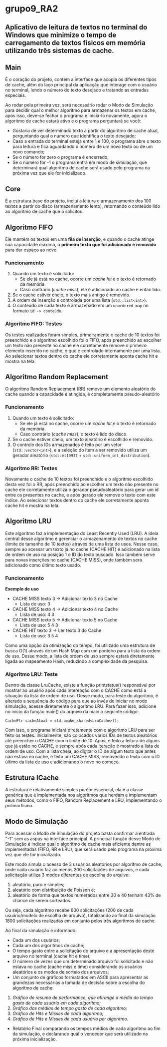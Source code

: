 # grupo9_RA2

## Aplicativo de leitura de textos no terminal do Windows que minimize o tempo de carregamento de textos físicos em memória utilizando três sistemas de cache.

## Main
É o coração do projeto, contém a interface que acopla os diferentes tipos de cache, além do laço principal da aplicação que interage com o usuário no terminal, lendo o número do texto desejado e tratando as entradas especiais.

Ao rodar pela primeira vez, será necessário rodar o Modo de Simulação para decidir qual o melhor algoritmo para armazenar os textos em cache, após isso, deve-se fechar o programa e iniciá-lo novamente, agora o algoritmo de cache estará ativo e o programa perguntará se você:
* Gostaria de ver determinado texto a partir do algoritmo de cache atual, perguntando qual o número que identifica o texto desejado;
* Caso a entrada do terminal esteja entre 1 e 100, o programa abre o texto para leitura e fica aguardando o número de um novo texto ou de um novo comando;
* Se o número for zero o programa é encerrado;
* Se o número for -1 o programa entra em modo de simulação, que determinará qual algoritmo de cache será usado pelo programa na próxima vez que ele for inicializado.

## Core
É a estrutura base do projeto, inclui a leitura e armazenamento dos 100 textos a partir do disco (armazenamento lento), retornando o conteúdo lido ao algoritmo de cache que o solicitou.

## Algoritmo FIFO 
Ele mantém os textos em uma **fila de inserção**, e quando o cache atinge sua capacidade máxima, o **primeiro texto que foi adicionado é removido** para dar espaço ao novo.

### Funcionamento
1. Quando um texto é solicitado:
   - Se ele já está no cache, ocorre um *cache hit* e o texto é retornado da memória.
   - Caso contrário (*cache miss*), ele é adicionado ao cache e então lido.
2. Se o cache estiver cheio, o texto mais antigo é removido.
3. A ordem de inserção é controlada por uma lista (`std::list<int>`).
4. O conteúdo de cada texto é armazenado em um `unordered_map` no formato `id -> conteúdo`.

### Algoritmo FIFO: Testes
Os testes realizados foram simples, primeiramente o cache de 10 textos foi preenchido e o algoritmo escolhido foi o FIFO, após preenchido ao escolher um texto não presente no cache ele corretamente remove o primeiro elemento inserido no cache, o que é controlado internamente por uma lista. Ao selecionar textos dentro do cache ele corretamente aponta cache hit e mostra na tela.

## Algoritmo Random Replacement
O algoritmo Random Replacement (RR) remove um elemento aleatório do cache quando a capacidade é atingida, é completamente pseudo-aleatório

### Funcionamento
1. Quando um texto é solicitado:
   - Se ele já está no cache, ocorre um *cache hit* e o texto é retornado da memória.
   - Caso contrário (*cache miss*), o texto é lido do disco.
2. Se o cache estiver cheio, um texto aleatório é escolhido e removido.
3. O controle dos IDs armazenados é feito por um vetor (`std::vector<int>`), e a seleção do item a ser removido utiliza um gerador aleatório (`std::mt19937` + `std::uniform_int_distribution`).

### Algoritmo RR: Testes
Novamente o cache de 10 textos foi preenchido e o algoritmo escolhido desta vez foi o RR, após preenchido ao escolher um texto não presente no cache ele corretamente utiliza o gerador pseudoaleatório para gerar um id entre os presentes no cache, e após gerado ele remove o texto com este indíce. Ao selecionar textos dentro do cache ele corretamente aponta cache hit e mostra na tela.

## Algoritmo LRU
Este algoritmo faz a implementação do Least Recently Used (LRU). A ideia central desse algoritmo é gerenciar o armazenamento de textos no cache (limite de tamanho de 10 textos) através de uma lista de usos. Nesse caso, sempre ao acessar um texto já no cache (CACHE HIT) é adicionado na lista de ordem de uso na posição 1 o ID do texto buscado. Isso também serve para novas inserções no cache (CACHE MISS), onde também será adicionado como último texto usado. 

### Funcionamento
**Exemplo de uso**
* CACHE MISS texto 3 -> Adicionar texto 3 no Cache
  * Lista de uso:
  3
* CACHE MISS texto 4 -> Adicionar texto 4 no Cache
  * Lista de uso:
  4
  3
* CACHE MISS texto 5 -> Adicionar texto 5 no Cache
  * Lista de uso:
  5
  4
  3
* CACHE HIT texto 3 -> Ler texto 3 do Cache
  * Lista de uso:
  3
  5
  4

Como uma opção da otimização do tempo, foi utilizado uma estrutura de busca O(1) através de um Hash Map com um ponteiro para a lista da ordem de uso. Desse modo, a lista de ordem de uso sempre estará diretamente ligada ao mapeamento Hash, reduzindo a complexidade da pesquisa.  

### Algoritmo LRU: Teste
Dentro da classe LruCache, existe a função printstatus() responsável por mostrar ao usuário após cada intereação com o CACHE como está a situação da lista de ordem de uso. Desse modo, para teste do algoritmo, é alterado a sequência do código para que ao invés de iniciar no modo simulação, acesse diretamente o algoritmo LRU. Para fazer isso, adicione no início da função main() do arquivo da main o seguinte código:
```
CachePtr cacheAtual = std::make_shared<LruCache>();
```
Com isso, o programa iniciará diretamente com o algoritmo LRU para ser feito os testes. Inicialmente, são colocados vários IDs de textos aleatórios até preencher o CACHE com o limite de 10. Após, e feito a leitura de alguns que já estão no CACHE, e sempre após cada iteração é mostrado a lista de ordem de uso. Com a lista cheia, ao digitar o ID de algum texto que antes não estava no cache, é feito um CACHE MISS, removendo o texto com o ID último da lista de uso e adicionando o novo no começo. 

## Estrutura ICache 
A estrutura é relativamente simples porém essencial, ela é a classe genérica que é implementada nos algoritmos que herdam e implementam seus métodos, como o FIFO, Random Replacement e LRU, implementando o polimorfismo.

## Modo de Simulação
Para acessar o Modo de Simulação do projeto basta confirmar a entrada "-1" sem as aspas na interface principal. A principal função desse Modo de Simulação é indicar qual o algoritmo de cache mais eficiente dentre as implementadas (FIFO, RR e LRU), que será usado pelo programa na próxima vez que ele for inicializado.

Este modo simula o acesso de 3 usuários aleatórios por algoritmo de cache, onde cada usuário faz ao menos 200 solicitações de arquivos, e cada solicitação utiliza 3 modos diferentes de escolha do arquivo:
1. aleatório, puro e simples;
2. aleatório com distribuição de Poisson e;
3. aleatório de forma que textos numerados entre 30 e 40 tenham 43% de chance de serem sorteados.

Ou seja, cada algoritmo recebe 600 solicitações (200 de cada usuário/modelo de escolha de arquivo), totalizando ao final da simulação 1800 solicitações realizadas em conjunto pelos três algoritmos de cache. 

Ao final da simulação é informado:
* Cada um dos usuários;
* Cada um dos algoritmos de cache; 
* O tempo gasto entre a solicitação do arquivo e a apresentação deste arquivo no terminal (cache hit e time);
* O número de vezes que um determinado arquivo foi solicitado e não estava no cache (cache miss e time) considerando os usuários aleatórios e os modos de sorteio dos arquivos;
* Um conjunto de gráficos formatados em ASCII para apresentar as grandezas necessárias a tomada de decisão sobre a escolha do algoritmo de cache:
1. *Gráfico de resumo de performance, que abrange a média do tempo gasto de cada usuário em cada algoritmo;*
2. *Gráfico das médias de tempo gasto de cada algoritmo;*
3. *Gráfico de Hits e Misses de cada algoritmo;*
4. *Gráfico de Hits e Misses de cada usuário por algoritmo.*
* Relatório Final comparando os tempos médios de cada algoritmo ao fim da simulação, e declarando qual o vencedor que será utilizado na próxima inicialização.
